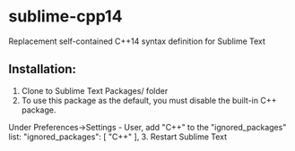 sublime-cpp14
=============

Replacement self-contained C++14 syntax definition for Sublime Text

Installation:
-------------

1. Clone to Sublime Text Packages/ folder
2. To use this package as the default, you must disable the built-in C++ package.

Under Preferences->Settings - User, add "C++" to the "ignored_packages" list:
	"ignored_packages":
	[
		"C++"
	],
3. Restart Sublime Text
